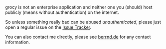 grocy is not an enterprise application and neither one you (should) host publicly (means without authentication) on the internet.

So unless something really bad can be abused _unauthenticated_, please just open a regular issue on the [Issue Tracker](https://github.com/grocy/grocy/issues/new/choose).

You can also contact me directly, please see [berrnd.de](https://berrnd.de) for any contact information.
